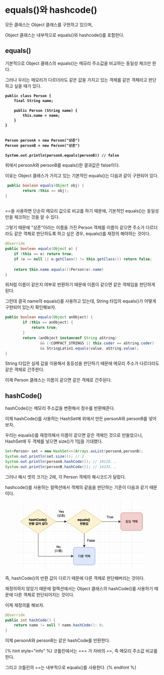 # equals()와 hashcode()

모든 클래스는 Object 클래스를 구현하고 있으며,

Object 클래스는 내부적으로 equals()와 hashcode()를 포함한다.

## equals()

기본적으로 Object 클래스의 equals()는 메모리 주소값을 비교하는 동일성 체크만 한다.

그러나 우리는 메모리가 다르더라도 같은 값을 가지고 있는 객체를 같은 객체라고 판단하고 싶을 때가 있다.

<pre class="language-java"><code class="lang-java"><strong>public class Person {
</strong><strong>    final String name;
</strong><strong>    
</strong><strong>    public Person (String name) {
</strong><strong>        this.name = name;
</strong><strong>    }
</strong><strong>}
</strong><strong>
</strong><strong>
</strong><strong>Person personA = new Person("상준")
</strong><strong>Person personB = new Person("상준")
</strong><strong>
</strong><strong>System.out.println(personA.equals(personB)) // false
</strong></code></pre>

위에서 personA와 personB를 equals()한 결과값은 false이다.

이유는 Object 클래스가 가지고 있는 기본적인 equals()는 다음과 같이 구현되어 있다.

```java
 public boolean equals(Object obj) {
        return (this == obj);
}
    
```

\==을 사용하면 단순히 메모리 값으로 비교를 하기 때문에, 기본적인 equals()는 동일성만을 체크하는 것을 알 수 있다.

그렇기 때문에 "상준"이라는 이름을 가진 Person 객체를 이름이 같으면 주소가 다르더라도 같은 객체로 판단하도록 하고 싶은 경우, equals()를 재정의 해야하는 것이다.

```java
@Override
public boolean equals(Object o) {
    if (this == o) return true;
    if (o == null || o.getClass() != this.getClass()) return false;
    
    return this.name.equals(((Person)o).name)
}
```

위처럼 이름이 같은지 여부로 반환하기 때문에 이름이 같으면 같은 객체임을 판단하게 된다.

그런데 결국 name의 equals()를 사용하고 있는데, String 타입의 equals()가 어떻게 구현되어 있는지 확인해보자.

```java
public boolean equals(Object anObject) {
        if (this == anObject) {
            return true;
        }
        return (anObject instanceof String aString)
                && (!COMPACT_STRINGS || this.coder == aString.coder)
                && StringLatin1.equals(value, aString.value);
}
```

String 타입은 실제 값을 이용해서 동등성을 판단하기 때문에 메모리 주소가 다르더라도 같은 객체로 간주한다.

이제 Person 클래스는 이름이 같으면 같은 객체로 간주된다.

## hashCode()

hashCode()는 메모리 주소값을 변환해서 정수를 반환해준다.

이제 hashCode()를 사용하는 HashSet에 위에서 만든 personA와 personB를 넣어보자.

우리는 equals()를 재정의해서 이름이 같으면 같은 객체인 것으로 만들었으니, HashSet에 두 객체를 넣으면 size()가 1임을 기대했다.

```java
Set<Person> set = new HashSet<>(Arrays.asList(personA,personB);
System.out.println(set.size()); // 2
System.out.println(personA.hashCode()); // 10110...
System.out.println(personB.hashCode()); // 14235...
```

그러나 해시 셋의 크기는 2에, 각 Person 객체의 해시코드가 달랐다.

hashcode()를 사용하는 컬렉션에서 객체의 같음을 판단하는 기준이 다음과 같기 때문이다.

<figure><img src="../../.gitbook/assets/image.png" alt=""><figcaption></figcaption></figure>

즉, hashCode()의 반환 값이 다르기 때문에 다른 객체로 판단해버리는 것이다.

재정의하지 않았기 때문에 컬렉션에서는 Object 클래스의 hashCode()를 사용하기 때문에 다른 객체로 판단되어지는 것이다.

이제 재정의를 해보자.

```java
@Override
public int hashCode() {
    return name != null ? name.hashCode(): 0;
}
```

이제 personA와 personB는 같은 hashCode를 반환한다.

{% hint style="info" %}
코틀린에서는 === 가 자바의 ==, 즉 메모리 주소값 비교를 한다.

그리고 코틀린의 ==는 내부적으로 equals()를 사용한다.
{% endhint %}
